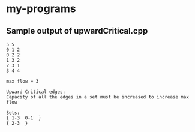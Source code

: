 # my-programs

## Sample output of upwardCritical.cpp
```console
5 5
0 1 2
0 2 2
1 3 2
2 3 1
3 4 4

max flow = 3

Upward Critical edges:
Capacity of all the edges in a set must be increased to increase max flow

Sets:
{ 1-3  0-1  }
{ 2-3  }
```